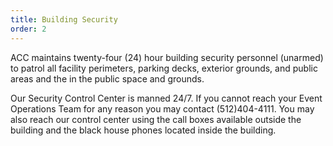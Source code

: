 ```yaml
---
title: Building Security
order: 2
---
```


ACC maintains twenty-four (24) hour building security personnel (unarmed) to patrol all facility perimeters, parking decks, exterior grounds, and public areas and the in the public space and grounds.

Our Security Control Center is manned 24/7.  If you cannot reach your Event Operations Team for any reason you may contact (512)404-4111.  You may also reach our control center using the call boxes available outside the building and the black house phones located inside the building.
